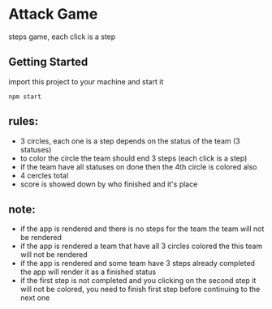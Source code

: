 # Attack Game

steps game, each click is a step

## Getting Started

import this project to your machine and start it

```
npm start
```

## rules:

* 3 circles, each one is a step depends on the status of the team (3 statuses)
* to color the circle the team should end 3 steps (each click is a step)
* if the team have all statuses on done then the 4th circle is colored also
* 4 cercles total
* score is showed down by who finished and it's place

## note: 
* if the app is rendered and there is no steps for the team the team will not be rendered
* if the app is rendered a team that have all 3 circles colored the this team will not be rendered
* if the app is rendered and some team have 3 steps already completed the app will render it as a finished status
* if the first step is not completed and you clicking on the second step it will not be colored, you need to finish first step before continuing to the next one